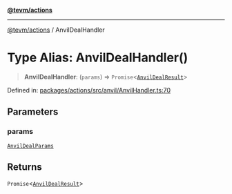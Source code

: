 [**@tevm/actions**](../README.md)

***

[@tevm/actions](../globals.md) / AnvilDealHandler

# Type Alias: AnvilDealHandler()

> **AnvilDealHandler**: (`params`) => `Promise`\<[`AnvilDealResult`](AnvilDealResult.md)\>

Defined in: [packages/actions/src/anvil/AnvilHandler.ts:70](https://github.com/evmts/tevm-monorepo/blob/main/packages/actions/src/anvil/AnvilHandler.ts#L70)

## Parameters

### params

[`AnvilDealParams`](AnvilDealParams.md)

## Returns

`Promise`\<[`AnvilDealResult`](AnvilDealResult.md)\>
